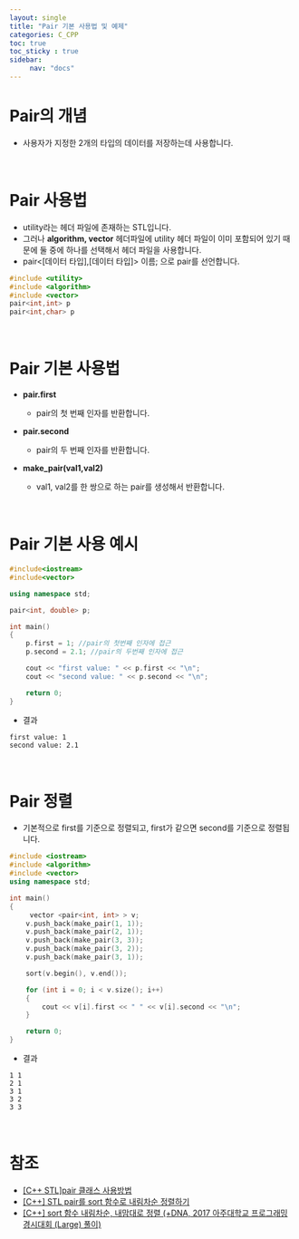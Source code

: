```yaml
---
layout: single
title: "Pair 기본 사용법 및 예제"
categories: C_CPP
toc: true
toc_sticky : true
sidebar:
     nav: "docs"
---
```


# Pair의 개념
- 사용자가 지정한 2개의 타입의 데이터를 저장하는데 사용합니다.

<br>

# Pair 사용법
- utility라는 헤더 파일에 존재하는 STL입니다.
- 그러나 **algorithm, vector** 헤더파일에 utility 헤더 파일이 이미 포함되어 있기 때문에 둘 중에 하나를 선택해서 헤더 파일을 사용합니다.
- pair<[데이터 타입],[데이터 타입]> 이름; 으로 pair를 선언합니다.
~~~c++
#include <utility>
#include <algorithm>
#include <vector>
pair<int,int> p
pair<int,char> p
~~~

<br>

# Pair 기본 사용법
- **pair.first**
     - pair의 첫 번째 인자를 반환합니다.

- **pair.second**
     - pair의 두 번째 인자를 반환합니다.

- **make_pair(val1,val2)**
     - val1, val2를 한 쌍으로 하는 pair를 생성해서 반환합니다.

<br>

# Pair 기본 사용 예시
~~~c++
#include<iostream>
#include<vector>

using namespace std;

pair<int, double> p;

int main()
{
    p.first = 1; //pair의 첫번째 인자에 접근
    p.second = 2.1; //pair의 두번째 인자에 접근

    cout << "first value: " << p.first << "\n";
    cout << "second value: " << p.second << "\n";

    return 0;
}
~~~

- 결과

~~~
first value: 1
second value: 2.1
~~~

<br>

# Pair 정렬
- 기본적으로 first를 기준으로 정렬되고, first가 같으면 second를 기준으로 정렬됩니다.

~~~c++
#include <iostream>
#include <algorithm>
#include <vector>
using namespace std;

int main()
{
     vector <pair<int, int> > v;
	v.push_back(make_pair(1, 1));
	v.push_back(make_pair(2, 1));
	v.push_back(make_pair(3, 3));
	v.push_back(make_pair(3, 2));
	v.push_back(make_pair(3, 1));

	sort(v.begin(), v.end());

	for (int i = 0; i < v.size(); i++)
	{
		cout << v[i].first << " " << v[i].second << "\n";
	}

	return 0;
}
~~~

- 결과

~~~
1 1
2 1
3 1
3 2
3 3
~~~

<br>

# 참조
- [[C++ STL]pair 클래스 사용방법](https://ya-ya.tistory.com/91)
- [[C++] STL pair를 sort 함수로 내림차순 정렬하기](https://withhamit.tistory.com/195)
- [[C++] sort 함수 내림차순, 내맘대로 정렬 (+DNA, 2017 아주대학교 프로그래밍 경시대회 (Large) 풀이)](https://kau-algorithm.tistory.com/72)